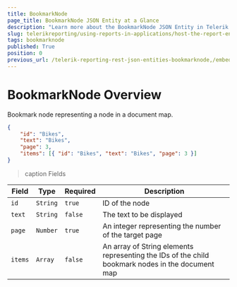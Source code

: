 ```yaml
---
title: BookmarkNode
page_title: BookmarkNode JSON Entity at a Glance
description: "Learn more about the BookmarkNode JSON Entity in Telerik Reporting REST Service and the type and meaning of each field."
slug: telerikreporting/using-reports-in-applications/host-the-report-engine-remotely/telerik-reporting-rest-services/rest-api-reference/json-entities/bookmarknode
tags: bookmarknode
published: True
position: 0
previous_url: /telerik-reporting-rest-json-entities-bookmarknode,/embedding-reports/host-the-report-engine-remotely/telerik-reporting-rest-services/rest-api-reference/json-entities/bookmarknode
---
```


<style>
table th:first-of-type {
	width: 10%;
}
table th:nth-of-type(2) {
	width: 10%;
}
table th:nth-of-type(3) {
	width: 10%;
}
table th:nth-of-type(4) {
	width: 70%;
}
</style>

# BookmarkNode Overview

Bookmark node representing a node in a document map.

````JSON
{
	"id": "Bikes",
	"text": "Bikes",
	"page": 3,
	"items": [{ "id": "Bikes", "text": "Bikes", "page": 3 }]
}
````

>caption Fields

| Field | Type | Required | Description |
| ------ | ------ | ------ | ------ |
|`id`|`String`|`true`|ID of the node|
|`text`|`String`|`false`|The text to be displayed|
|`page`|`Number`|`true`|An integer representing the number of the target page|
|`items`|`Array`|`false`|An array of String elements representing the IDs of the child bookmark nodes in the document map|
